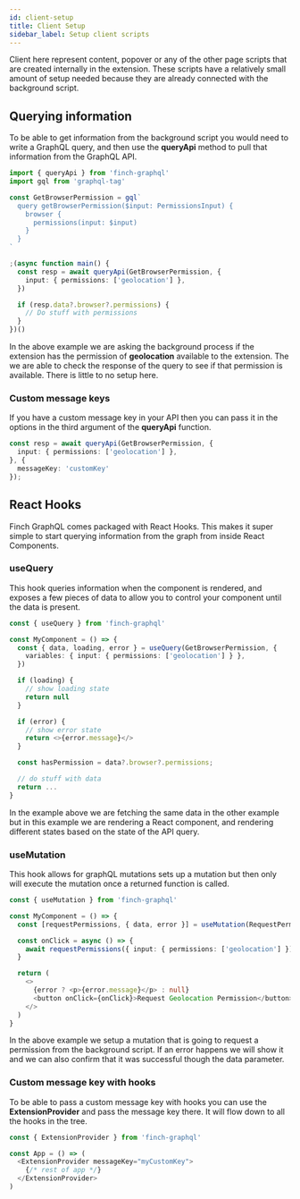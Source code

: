 ```yaml
---
id: client-setup
title: Client Setup
sidebar_label: Setup client scripts
---
```


Client here represent content, popover or any of the other page scripts that are created internally in the extension. These scripts have a relatively small amount of setup needed because they are already connected with the background script.

## Querying information

To be able to get information from the background script you would need to write a GraphQL query, and then use the **queryApi** method to pull that information from the GraphQL API.

```typescript
import { queryApi } from 'finch-graphql'
import gql from 'graphql-tag'

const GetBrowserPermission = gql`
  query getBrowserPermission($input: PermissionsInput) {
    browser {
      permissions(input: $input)
    }
  }
`

;(async function main() {
  const resp = await queryApi(GetBrowserPermission, {
    input: { permissions: ['geolocation'] },
  })

  if (resp.data?.browser?.permissions) {
    // Do stuff with permissions
  }
})()
```

In the above example we are asking the background process if the extension has the permission of **geolocation** available to the extension. The we are able to check the response of the query to see if that permission is available. There is little to no setup here.

### Custom message keys

If you have a custom message key in your API then you can pass it in the options in the third argument of the **queryApi** function.

```typescript
const resp = await queryApi(GetBrowserPermission, {
  input: { permissions: ['geolocation'] },
}, { 
  messageKey: 'customKey' 
});
```

## React Hooks

Finch GraphQL comes packaged with React Hooks. This makes it super simple to start querying information from the graph from inside React Components. 

### useQuery

This hook queries information when the component is rendered, and exposes a few pieces of data to allow you to control your component until the data is present.

```typescript
const { useQuery } from 'finch-graphql'

const MyComponent = () => {
  const { data, loading, error } = useQuery(GetBrowserPermission, {
    variables: { input: { permissions: ['geolocation'] } },
  })

  if (loading) {
    // show loading state
    return null
  }

  if (error) {
    // show error state
    return <>{error.message}</>
  }

  const hasPermission = data?.browser?.permissions;

  // do stuff with data
  return ...
}
```

In the example above we are fetching the same data in the other example but in this example we are rendering a React component, and rendering different states based on the state of the API query.

### useMutation

This hook allows for graphQL mutations sets up a mutation but then only will execute the mutation once a returned function is called.

```typescript
const { useMutation } from 'finch-graphql'

const MyComponent = () => {
  const [requestPermissions, { data, error }] = useMutation(RequestPermissionsDoc);

  const onClick = async () => {
    await requestPermissions({ input: { permissions: ['geolocation'] });
  }

  return (
    <>
      {error ? <p>{error.message}</p> : null}
      <button onClick={onClick}>Request Geolocation Permission</button>
    </>
  )
}
```

In the above example we setup a mutation that is going to request a permission from the background script. If an error happens we will show it and we can also confirm that it was successful though the data parameter.

### Custom message key with hooks

To be able to pass a custom message key with hooks you can use the **ExtensionProvider** and pass the message key there. It will flow down to all the hooks in the tree.

```typescript
const { ExtensionProvider } from 'finch-graphql'

const App = () => (
  <ExtensionProvider messageKey="myCustomKey">
    {/* rest of app */}
  </ExtensionProvider>
)
```





